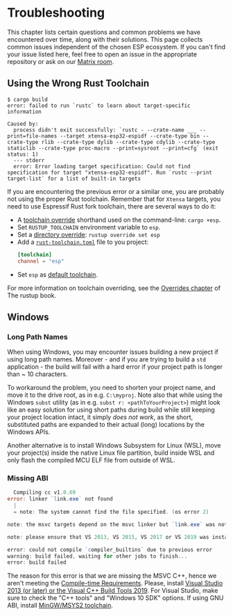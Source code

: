 # Troubleshooting

This chapter lists certain questions and common problems we have encountered over time, along with their solutions. This page collects common issues independent of the chosen ESP ecosystem. If you can't find your issue listed here, feel free to open an issue in the appropriate repository or ask on our [Matrix room][matrix].

[matrix]: https://matrix.to/#/#esp-rs:matrix.org

## Using the Wrong Rust Toolchain

```text
$ cargo build
error: failed to run `rustc` to learn about target-specific information

Caused by:
  process didn't exit successfully: `rustc - --crate-name ___ --print=file-names --target xtensa-esp32-espidf --crate-type bin --crate-type rlib --crate-type dylib --crate-type cdylib --crate-type staticlib --crate-type proc-macro --print=sysroot --print=cfg` (exit status: 1)
  --- stderr
  error: Error loading target specification: Could not find specification for target "xtensa-esp32-espidf". Run `rustc --print target-list` for a list of built-in targets
```

If you are encountering the previous error or a similar one, you are probably not using the proper Rust toolchain. Remember that for `Xtensa` targets, you need to use Espressif Rust fork toolchain, there are several ways to do it:
- A [toolchain override][toolchain-override] shorthand used on the command-line: `cargo +esp`.
- Set `RUSTUP_TOOLCHAIN` environment variable to `esp`.
- Set a [directory override][directory-override]: `rustup override set esp`
- Add a [`rust-toolchain.toml`][rust-toolchain-toml] file to you project:
  ```toml
  [toolchain]
  channel = "esp"
  ```
- Set `esp` as [default toolchain][default-toolchain].

For more information on toolchain overriding, see the [Overrides chapter][overrides-rust-book] of The rustup book.

[toolchain-override]: https://rust-lang.github.io/rustup/overrides.html#toolchain-override-shorthand
[directory-override]: https://rust-lang.github.io/rustup/overrides.html#directory-overrides
[rust-toolchain-toml]: https://rust-lang.github.io/rustup/overrides.html#the-toolchain-file
[default-toolchain]: https://rust-lang.github.io/rustup/overrides.html#default-toolchain
[overrides-rust-book]: https://rust-lang.github.io/rustup/overrides.html#overrides

## Windows

### Long Path Names

When using Windows, you may encounter issues building a new project if using long path names.
Moreover - and if you are trying to build a `std` application - the build will fail with a hard error if your project path
is longer than ~ 10 characters.

To workaround the problem, you need to shorten your project name, and move it to the drive root, as in e.g. `C:\myproj`.
Note also that while using the Windows `subst` utility (as in e.g. `subst r: <pathToYourProject>`) might look like an easy
solution for using short paths during build while still keeping your project location intact,
it simply *does not work*, as the short, substituted paths are expanded to their actual (long) locations by the Windows APIs.

Another alternative is to install Windows Subsystem for Linux (WSL), move your project(s) inside the native Linux file partition,
build inside WSL and only flash the compiled MCU ELF file from outside of WSL.

### Missing ABI

```powershell
  Compiling cc v1.0.69
error: linker `link.exe` not found
  |
  = note: The system cannot find the file specified. (os error 2)

note: the msvc targets depend on the msvc linker but `link.exe` was not found

note: please ensure that VS 2013, VS 2015, VS 2017 or VS 2019 was installed with the Visual C++ option

error: could not compile `compiler_builtins` due to previous error
warning: build failed, waiting for other jobs to finish...
error: build failed
```

The reason for this error is that we are missing the MSVC C++, hence we aren't meeting the [Compile-time Requirements]. Please,  install [Visual Studio 2013 (or later) or the Visual C++ Build Tools 2019]. For Visual Studio, make sure to check the "C++ tools" and "Windows 10 SDK" options.
If using GNU ABI, install [MinGW/MSYS2 toolchain].

[Compile-time Requirements]: https://github.com/rust-lang/cc-rs#compile-time-requirements
[Visual Studio 2013 (or later) or the Visual C++ Build Tools 2019]: https://rust-lang.github.io/rustup/installation/windows.html
[MinGW/MSYS2 toolchain]: https://www.msys2.org/
